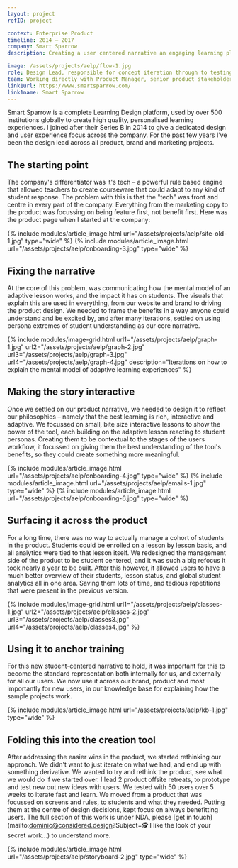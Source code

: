 ```yaml
---
layout: project
refID: project

context: Enterprise Product
timeline: 2014 — 2017
company: Smart Sparrow
description: Creating a user centered narrative an engaging learning platform.

image: /assets/projects/aelp/flow-1.jpg
role: Design Lead, responsible for concept iteration through to testing. Lead product offsites, and some but not all final pixels.
team: Working directly with Product Manager, senior product stakeholders, our UI designer and of course our users.
link1url: https://www.smartsparrow.com/
link1name: Smart Sparrow
---
```


Smart Sparrow is a complete Learning Design platform, used by over 500 institutions globally to create high quality, personalised learning experiences. I joined after their Series B in 2014 to give a dedicated design and user experience focus across the company. For the past few years I’ve been the design lead across all product, brand and marketing projects.

## The starting point
The company's differentiator was it's tech – a powerful rule based engine that allowed teachers to create courseware that could adapt to any kind of student response. The problem with this is that the "tech" was front and centre in every part of the company. Everything from the marketing copy to the product was focussing on being feature first, not benefit first. Here was the product page when I started at the company:

{% include modules/article_image.html url="/assets/projects/aelp/site-old-1.jpg" type="wide" %}
{% include modules/article_image.html url="/assets/projects/aelp/onboarding-3.jpg" type="wide" %}

## Fixing the narrative
At the core of this problem, was communicating how the mental model of an adaptive lesson works, and the impact it has on students. The visuals that explain this are used in everything, from our website and brand to driving the product design. We needed to frame the benefits in a way anyone could understand and be excited by, and after many iterations, settled on using persona extremes of student understanding as our core narrative.

{% include modules/image-grid.html url1="/assets/projects/aelp/graph-1.jpg" url2="/assets/projects/aelp/graph-2.jpg" url3="/assets/projects/aelp/graph-3.jpg" url4="/assets/projects/aelp/graph-4.jpg" description="Iterations on how to explain the mental model of adaptive learning experiences" %}

## Making the story interactive
Once we settled on our product narrative, we needed to design it to reflect our philosophies – namely that the best learning is rich, interactive and adaptive. We focussed on small, bite size interactive lessons to show the power of the tool, each building on the adaptive lesson reacting to student personas. Creating them to be contextual to the stages of the users workflow, it focussed on giving them the best understanding of the tool's benefits, so they could create something more meaningful.

{% include modules/article_image.html url="/assets/projects/aelp/onboarding-4.jpg" type="wide" %}
{% include modules/article_image.html url="/assets/projects/aelp/emails-1.jpg" type="wide" %}
{% include modules/article_image.html url="/assets/projects/aelp/onboarding-6.jpg" type="wide" %}

## Surfacing it across the product
For a long time, there was no way to actually manage a cohort of students in the product. Students could be enrolled on a lesson by lesson basis, and all analytics were tied to that lesson itself. We redesigned the management side of the product to be student centered, and it was such a big refocus it took nearly a year to be built. After this however, it allowed users to have a much better overview of their students, lesson status, and global student analytics all in one area. Saving them lots of time, and tedious repetitions that were present in the previous version.

{% include modules/image-grid.html url1="/assets/projects/aelp/classes-1.jpg" url2="/assets/projects/aelp/classes-2.jpg" url3="/assets/projects/aelp/classes3.jpg" url4="/assets/projects/aelp/classes4.jpg" %}

## Using it to anchor training
For this new student-centered narrative to hold, it was important for this to become the standard representation both internally for us, and externally for all our users. We now use it across our brand, product and most importantly for new users, in our knowledge base for explaining how the sample projects work.

{% include modules/article_image.html url="/assets/projects/aelp/kb-1.jpg" type="wide" %}

## Folding this into the creation tool
After addressing the easier wins in the product, we started rethinking our approach. We didn't want to just iterate on what we had, and end up with something derivative. We wanted to try and rethink the product, see what we would do if we started over. I lead 2 product offsite retreats, to prototype and test new out new ideas with users. We tested with 50 users over 5 weeks to iterate fast and learn. We moved from a product that was focussed on screens and rules, to students and what they needed. Putting them at the centre of design decisions, kept focus on always benefitting users. The full section of this work is under NDA, please [get in touch](mailto:dominic@considered.design?Subject=🕵️ I like the look of your secret work...) to understand more.

{% include modules/article_image.html url="/assets/projects/aelp/storyboard-2.jpg" type="wide" %}
